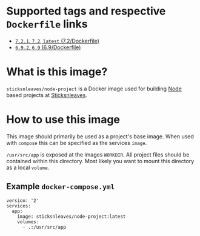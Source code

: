 # Supported tags and respective `Dockerfile` links

* [`7.2.1`, `7.2`, `latest` (7.2/Dockerfile)](https://github.com/sticksnleaves/docker-node-project/blob/1ce184c5c873cb068dd7445d7a03518221ba005c/Dockerfile)
* [`6.9.2`, `6.9` (6.9/Dockerfile)](https://github.com/sticksnleaves/docker-node-project/blob/8fcffa3888cb8492e7506b1165be448e5324c1a3/Dockerfile)

# What is this image?

`sticksnleaves/node-project` is a Docker image used for building
[Node](https://nodejs.org/en/) based projects at
[Sticksnleaves](http://www.sticksnleaves.com).

# How to use this image

This image should primarily be used as a project's base image. When used with
`compose` this can be specified as the services `image`.

`/usr/src/app` is exposed at the images `WORKDIR`. All project files should
be contained within this directory. Most likely you want to mount this directory
as a local `volume`.

## Example `docker-compose.yml`

```
version: '2'
services:
  app:
    image: sticksnleaves/node-project:latest
    volumes:
      - .:/usr/src/app
```
